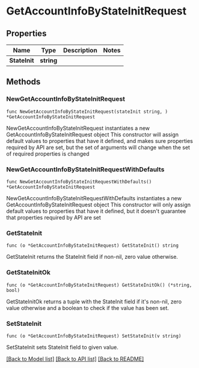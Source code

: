 # GetAccountInfoByStateInitRequest

## Properties

Name | Type | Description | Notes
------------ | ------------- | ------------- | -------------
**StateInit** | **string** |  | 

## Methods

### NewGetAccountInfoByStateInitRequest

`func NewGetAccountInfoByStateInitRequest(stateInit string, ) *GetAccountInfoByStateInitRequest`

NewGetAccountInfoByStateInitRequest instantiates a new GetAccountInfoByStateInitRequest object
This constructor will assign default values to properties that have it defined,
and makes sure properties required by API are set, but the set of arguments
will change when the set of required properties is changed

### NewGetAccountInfoByStateInitRequestWithDefaults

`func NewGetAccountInfoByStateInitRequestWithDefaults() *GetAccountInfoByStateInitRequest`

NewGetAccountInfoByStateInitRequestWithDefaults instantiates a new GetAccountInfoByStateInitRequest object
This constructor will only assign default values to properties that have it defined,
but it doesn't guarantee that properties required by API are set

### GetStateInit

`func (o *GetAccountInfoByStateInitRequest) GetStateInit() string`

GetStateInit returns the StateInit field if non-nil, zero value otherwise.

### GetStateInitOk

`func (o *GetAccountInfoByStateInitRequest) GetStateInitOk() (*string, bool)`

GetStateInitOk returns a tuple with the StateInit field if it's non-nil, zero value otherwise
and a boolean to check if the value has been set.

### SetStateInit

`func (o *GetAccountInfoByStateInitRequest) SetStateInit(v string)`

SetStateInit sets StateInit field to given value.



[[Back to Model list]](../README.md#documentation-for-models) [[Back to API list]](../README.md#documentation-for-api-endpoints) [[Back to README]](../README.md)


